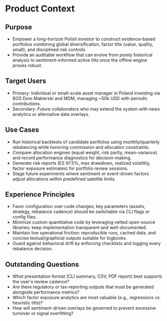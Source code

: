 # Product Context

## Purpose
- Empower a long-horizon Polish investor to construct evidence-based portfolios combining global diversification, factor tilts (value, quality, small), and disciplined risk controls.
- Provide an auditable workflow that can evolve from purely historical analysis to sentiment-informed active tilts once the offline engine proves robust.

## Target Users
- Primary: Individual or small-scale asset manager in Poland investing via BOŚ Dom Maklerski and MDM, managing ~50k USD with periodic contributions.
- Secondary: Future collaborators who may extend the system with news analytics or alternative data overlays.

## Use Cases
- Run historical backtests of candidate portfolios using monthly/quarterly rebalancing while honoring commission and allocation constraints.
- Compare allocation engines (equal weight, risk parity, mean-variance) and record performance diagnostics for decision-making.
- Generate risk reports (ES 97.5%, max drawdown, realized volatility, factor exposure estimates) for portfolio review sessions.
- Stage future experiments where sentiment or event-driven factors adjust allocations within predefined satellite limits.

## Experience Principles
- Favor configuration over code changes; key parameters (assets, strategy, rebalance cadence) should be switchable via CLI flags or config files.
- Minimize custom quantitative code by leveraging vetted open-source libraries; keep implementation transparent and well-documented.
- Maintain low operational friction: reproducible runs, cached data, and concise textual/graphical outputs suitable for logbooks.
- Guard against behavioral drift by enforcing checklists and logging every rebalance decision.

## Outstanding Questions
- What presentation format (CLI summary, CSV, PDF report) best supports the user's review cadence?
- Are there regulatory or tax-reporting outputs that must be generated alongside performance metrics?
- Which factor exposure analytics are most valuable (e.g., regressions vs. heuristic tilts)?
- How will sentiment-driven overlays be governed to prevent excessive turnover or signal overfitting?
